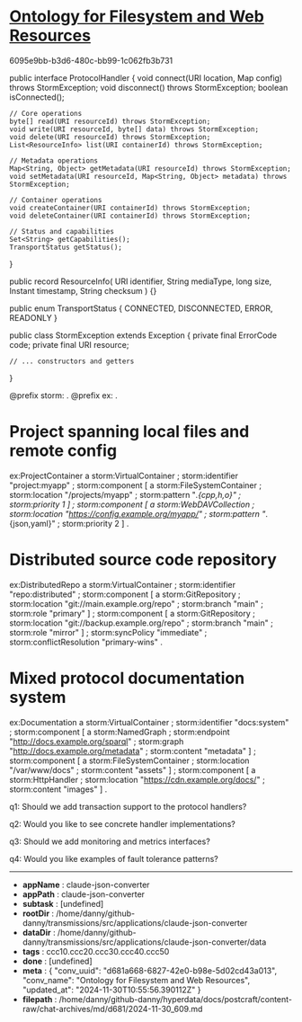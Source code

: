 # [Ontology for Filesystem and Web Resources](https://claude.ai/chat/d681a668-6827-42e0-b98e-5d02cd43a013)

6095e9bb-b3d6-480c-bb99-1c062fb3b731

 

<antArtifact identifier="storm-handler-interfaces" type="application/vnd.ant.code" language="java" title="STORM Protocol Handler Interfaces">
public interface ProtocolHandler {
    void connect(URI location, Map<String, Object> config) throws StormException;
    void disconnect() throws StormException;
    boolean isConnected();
    
    // Core operations
    byte[] read(URI resourceId) throws StormException;
    void write(URI resourceId, byte[] data) throws StormException;
    void delete(URI resourceId) throws StormException;
    List<ResourceInfo> list(URI containerId) throws StormException;
    
    // Metadata operations
    Map<String, Object> getMetadata(URI resourceId) throws StormException;
    void setMetadata(URI resourceId, Map<String, Object> metadata) throws StormException;
    
    // Container operations
    void createContainer(URI containerId) throws StormException;
    void deleteContainer(URI containerId) throws StormException;
    
    // Status and capabilities
    Set<String> getCapabilities();
    TransportStatus getStatus();
}

public record ResourceInfo(
    URI identifier,
    String mediaType,
    long size,
    Instant timestamp,
    String checksum
) {}

public enum TransportStatus {
    CONNECTED,
    DISCONNECTED,
    ERROR,
    READONLY
}

public class StormException extends Exception {
    private final ErrorCode code;
    private final URI resource;
    
    // ... constructors and getters
}
</antArtifact>

<antArtifact identifier="storm-virtual-containers" type="application/vnd.ant.code" language="turtle" title="Virtual Container Examples">
@prefix storm: <http://purl.org/stuff/storm/> .
@prefix ex: <http://example.org/> .

# Project spanning local files and remote config
ex:ProjectContainer a storm:VirtualContainer ;
    storm:identifier "project:myapp" ;
    storm:component [
        a storm:FileSystemContainer ;
        storm:location "/projects/myapp" ;
        storm:pattern "*.{cpp,h,o}" ;
        storm:priority 1
    ] ;
    storm:component [
        a storm:WebDAVCollection ;
        storm:location "https://config.example.org/myapp/" ;
        storm:pattern "*.{json,yaml}" ;
        storm:priority 2
    ] .

# Distributed source code repository
ex:DistributedRepo a storm:VirtualContainer ;
    storm:identifier "repo:distributed" ;
    storm:component [
        a storm:GitRepository ;
        storm:location "git://main.example.org/repo" ;
        storm:branch "main" ;
        storm:role "primary"
    ] ;
    storm:component [
        a storm:GitRepository ;
        storm:location "git://backup.example.org/repo" ;
        storm:branch "main" ;
        storm:role "mirror"
    ] ;
    storm:syncPolicy "immediate" ;
    storm:conflictResolution "primary-wins" .

# Mixed protocol documentation system
ex:Documentation a storm:VirtualContainer ;
    storm:identifier "docs:system" ;
    storm:component [
        a storm:NamedGraph ;
        storm:endpoint "http://docs.example.org/sparql" ;
        storm:graph "http://docs.example.org/metadata" ;
        storm:content "metadata"
    ] ;
    storm:component [
        a storm:FileSystemContainer ;
        storm:location "/var/www/docs" ;
        storm:content "assets"
    ] ;
    storm:component [
        a storm:HttpHandler ;
        storm:location "https://cdn.example.org/docs/" ;
        storm:content "images"
    ] .
</antArtifact>

q1: Should we add transaction support to the protocol handlers?

q2: Would you like to see concrete handler implementations?

q3: Should we add monitoring and metrics interfaces?

q4: Would you like examples of fault tolerance patterns?

---

* **appName** : claude-json-converter
* **appPath** : claude-json-converter
* **subtask** : [undefined]
* **rootDir** : /home/danny/github-danny/transmissions/src/applications/claude-json-converter
* **dataDir** : /home/danny/github-danny/transmissions/src/applications/claude-json-converter/data
* **tags** : ccc10.ccc20.ccc30.ccc40.ccc50
* **done** : [undefined]
* **meta** : {
  "conv_uuid": "d681a668-6827-42e0-b98e-5d02cd43a013",
  "conv_name": "Ontology for Filesystem and Web Resources",
  "updated_at": "2024-11-30T10:55:56.390112Z"
}
* **filepath** : /home/danny/github-danny/hyperdata/docs/postcraft/content-raw/chat-archives/md/d681/2024-11-30_609.md
